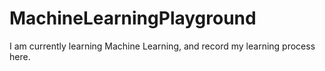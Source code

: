 # MachineLearningPlayground

I am currently learning Machine Learning, and record my learning process here.
